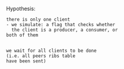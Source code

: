 


Hypothesis:

	there is only one client
	- we simulate: a flag that checks whether 
	  the client is a producer, a consumer, or 
	both of them


	we wait for all clients to be done
	(i.e. all peers ribs table
	have been sent)


	
